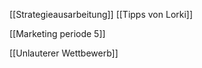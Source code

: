 [[Strategieausarbeitung]]
[[Tipps von Lorki]]


[[Marketing periode 5]]


[[Unlauterer Wettbewerb]]
